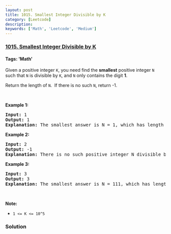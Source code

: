 ```yaml
---
layout: post
title: 1015. Smallest Integer Divisible by K
category: [Leetcode]
description: 
keywords: ['Math', 'Leetcode', 'Medium']
---
```

### [1015. Smallest Integer Divisible by K](https://leetcode.com/problems/smallest-integer-divisible-by-k)

#### Tags: 'Math'

<div class="content__u3I1 question-content__JfgR"><div><p>Given a positive integer <code>K</code>, you need find the <strong>smallest</strong> positive integer <code>N</code> such that <code>N</code> is divisible by <code>K</code>, and <code>N</code> only contains the digit <strong>1</strong>.</p>
<p>Return the length of <code>N</code>.  If there is no such <code>N</code>, return -1.</p>
<p> </p>
<p><strong>Example 1:</strong></p>
<pre><strong>Input:</strong> 1
<strong>Output:</strong> 1
<strong>Explanation:</strong> The smallest answer is N = 1, which has length 1.</pre>
<p><strong>Example 2:</strong></p>
<pre><strong>Input:</strong> 2
<strong>Output:</strong> -1
<strong>Explanation:</strong> There is no such positive integer N divisible by 2.</pre>
<p><strong>Example 3:</strong></p>
<pre><strong>Input:</strong> 3
<strong>Output:</strong> 3
<strong>Explanation:</strong> The smallest answer is N = 111, which has length 3.</pre>
<p> </p>
<p><strong>Note:</strong></p>
<ul>
<li><code>1 &lt;= K &lt;= 10^5</code></li>
</ul></div></div>

### Solution
